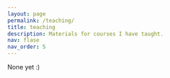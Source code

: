 ```yaml
---
layout: page
permalink: /teaching/
title: teaching
description: Materials for courses I have taught.
nav: flase
nav_order: 5
---
```

None yet :)

<!-- For now, this page is assumed to be a static description of your courses. You can convert it to a collection similar to `_projects/` so that you can have a dedicated page for each course.

Organize your courses by years, topics, or universities, however you like! -->
